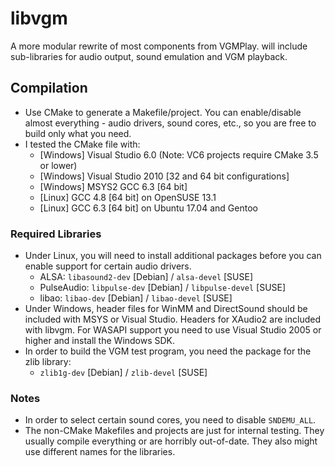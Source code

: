 # libvgm

A more modular rewrite of most components from VGMPlay. will include sub-libraries for audio output, sound emulation and VGM playback.

## Compilation

- Use CMake to generate a Makefile/project.
  You can enable/disable almost everything - audio drivers, sound cores, etc., so you are free to build only what you need.
- I tested the CMake file with:
	- [Windows] Visual Studio 6.0 (Note: VC6 projects require CMake 3.5 or lower)
	- [Windows] Visual Studio 2010 [32 and 64 bit configurations]
	- [Windows] MSYS2 GCC 6.3 [64 bit]
	- [Linux] GCC 4.8 [64 bit] on OpenSUSE 13.1
	- [Linux] GCC 6.3 [64 bit] on Ubuntu 17.04 and Gentoo

### Required Libraries

- Under Linux, you will need to install additional packages before you can enable support for certain audio drivers.
	- ALSA: `libasound2-dev` [Debian] / `alsa-devel` [SUSE]
	- PulseAudio: `libpulse-dev` [Debian] / `libpulse-devel` [SUSE]
	- libao: `libao-dev` [Debian] / `libao-devel` [SUSE]
- Under Windows, header files for WinMM and DirectSound should be included with MSYS or Visual Studio.
  Headers for XAudio2 are included with libvgm.
  For WASAPI support you need to use Visual Studio 2005 or higher and install the Windows SDK.
- In order to build the VGM test program, you need the package for the zlib library:
	- `zlib1g-dev` [Debian] / `zlib-devel` [SUSE]

### Notes

- In order to select certain sound cores, you need to disable `SNDEMU_ALL`.
- The non-CMake Makefiles and projects are just for internal testing.
  They usually compile everything or are horribly out-of-date.
  They also might use different names for the libraries.
